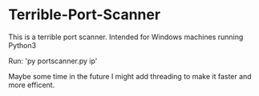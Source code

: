# Terrible-Port-Scanner
This is a terrible port scanner. 
Intended for Windows machines running Python3

Run: 'py portscanner.py ip'

Maybe some time in the future I might add threading to make it faster and more efficent.

